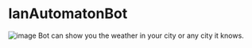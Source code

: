 # IanAutomatonBot
![image](https://user-images.githubusercontent.com/57582915/188905599-cf112214-b084-41a3-8f60-09590cc1779d.png)
Bot can show you the weather in your city or any city it knows.
